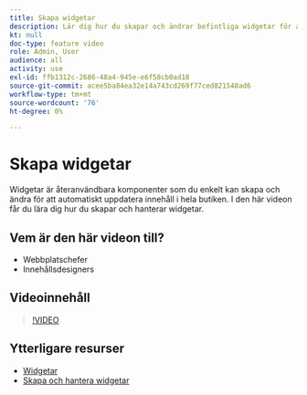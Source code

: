 ```yaml
---
title: Skapa widgetar
description: Lär dig hur du skapar och ändrar befintliga widgetar för att automatiskt uppdatera innehåll i din butik.
kt: null
doc-type: feature video
role: Admin, User
audience: all
activity: use
exl-id: ffb1312c-2686-48a4-945e-e6f58cb0ad18
source-git-commit: acee5ba84ea32e14a743cd269f77ced821548ad6
workflow-type: tm+mt
source-wordcount: '76'
ht-degree: 0%

---
```


# Skapa widgetar

Widgetar är återanvändbara komponenter som du enkelt kan skapa och ändra för att automatiskt uppdatera innehåll i hela butiken. I den här videon får du lära dig hur du skapar och hanterar widgetar.

## Vem är den här videon till?

- Webbplatschefer
- Innehållsdesigners

## Videoinnehåll

>[!VIDEO](https://video.tv.adobe.com/v/343786?quality=12&learn=on)

## Ytterligare resurser

- [Widgetar](https://docs.magento.com/user-guide/cms/widgets.html)
- [Skapa och hantera widgetar](https://docs.magento.com/user-guide/cms/widget-create.html)
